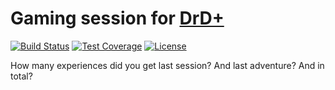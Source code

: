 # Gaming session for [DrD+](http://www.altar.cz/drdplus/)

[![Build Status](https://travis-ci.org/jaroslavtyc/drd-plus-gaming-session.svg?branch=master)](https://travis-ci.org/jaroslavtyc/drd-plus-gaming-session)
[![Test Coverage](https://codeclimate.com/github/jaroslavtyc/drd-plus-gaming-session/badges/coverage.svg)](https://codeclimate.com/github/jaroslavtyc/drd-plus-gaming-session/coverage)
[![License](https://poser.pugx.org/drd-plus/gaming-session/license)](https://packagist.org/packages/drd-plus/gaming-session)

How many experiences did you get last session? And last adventure? And in total?
